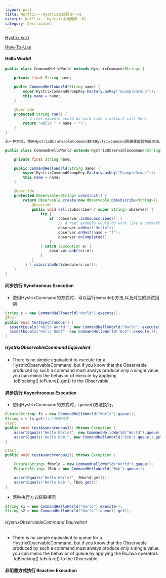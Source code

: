```yaml
---
layout: post
title: Netflix---Hystrix文档翻译--01
excerpt: Netflix---Hystrix文档翻译--01
category: Destributed
---
```


[Hystrix wiki ](https://github.com/Netflix/Hystrix/wiki/How-To-Use)

[How-To-Use](https://github.com/Netflix/Hystrix/wiki/How-To-Use)


#### Hello World!

```java
public class CommandHelloWorld extends HystrixCommand<String> {

    private final String name;

    public CommandHelloWorld(String name) {
        super(HystrixCommandGroupKey.Factory.asKey("ExampleGroup"));
        this.name = name;
    }

    @Override
    protected String run() {
        // a real example would do work like a network call here
        return "Hello " + name + "!";
    }
}

另一种方式，使用HystrixObservableCommand替代HystrixCommand需要覆盖其构造方法。

public class CommandHelloWorld extends HystrixObservableCommand<String> {

    private final String name;

    public CommandHelloWorld(String name) {
        super(HystrixCommandGroupKey.Factory.asKey("ExampleGroup"));
        this.name = name;
    }

    @Override
    protected Observable<String> construct() {
        return Observable.create(new Observable.OnSubscribe<String>() {
            @Override
            public void call(Subscriber<? super String> observer) {
                try {
                    if (!observer.isUnsubscribed()) {
                        // a real example would do work like a network call here
                        observer.onNext("Hello");
                        observer.onNext(name + "!");
                        observer.onCompleted();
                    }
                } catch (Exception e) {
                    observer.onError(e);
                }
            }
         } ).subscribeOn(Schedulers.io());
    }
}
```

#### 同步执行  Synchronous Execution
- 使用HystrixCommand的方式时，可以运行execute()方法,以及对应的测试用例
```java
String s = new CommandHelloWorld("World").execute();
@Test
public void testSynchronous() {
  assertEquals("Hello World!", new CommandHelloWorld("World").execute());
  assertEquals("Hello Bob!", new CommandHelloWorld("Bob").execute());
}
```
##### HystrixObservableCommand Equivalent
- There is no simple equivalent to execute for a HystrixObservableCommand, but if you know that the Observable produced by such a command must always produce only a single value, you can mimic the behavior of execute by applying .toBlocking().toFuture().get() to the Observable.

#### 异步执行 Asynchronous Execution
- 使用HystrixCommand的方式时，queue()方法执行。
```java
Future<String> fs = new CommandHelloWorld("World").queue();
String s = fs.get();//获取结果
@Test
public void testAsynchronous1() throws Exception {
    assertEquals("Hello World!", new CommandHelloWorld("World").queue().get());
    assertEquals("Hello Bob!", new CommandHelloWorld("Bob").queue().get());
}

@Test
public void testAsynchronous2() throws Exception {

    Future<String> fWorld = new CommandHelloWorld("World").queue();
    Future<String> fBob = new CommandHelloWorld("Bob").queue();

    assertEquals("Hello World!", fWorld.get());
    assertEquals("Hello Bob!", fBob.get());
}
```
- 两种执行方式结果相同
```java
String s1 = new CommandHelloWorld("World").execute();
String s2 = new CommandHelloWorld("World").queue().get();
```
###### HystrixObservableCommand Equivalent
- There is no simple equivalent to queue for a HystrixObservableCommand, but if you know that the Observable produced by such a command must always produce only a single value, you can mimic the behavior of queue by applying the RxJava operators .toBlocking().toFuture() to the Observable.

#### 非阻塞方式执行 Reactive Execution
